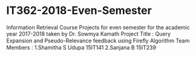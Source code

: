 # IT362-2018-Even-Semester
Information Retrieval Course Projects for even semester for the academic year 2017-2018 taken by Dr. Sowmya Kamath
Project Title : Query Expansion and Pseudo-Relevance feedback using Fireﬂy Algorithm
Team Members : 
1.Shamitha S Udupa 15IT141
2.Sanjana B 15IT239
